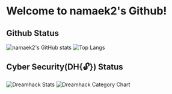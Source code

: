 # Welcome to namaek2's Github!
## Github Status
![namaek2's GitHub stats](https://github-readme-stats.vercel.app/api?username=namaek2&hide=contribs&countprivate=true&show_icons=true&&theme=cobalt)
![Top Langs](https://github-readme-stats.vercel.app/api/top-langs/?username=namaek2&layout=compact&theme=cobalt&langs_count=8)
## Cyber Security(DH{🔓}) Status
![Dreamhack Stats](https://dreamhack-readme-stats.vercel.app/api/stats?username=namaek2) ![Dreamhack Category Chart](https://dreamhack-readme-stats.vercel.app/api/most-solved?username=namaek2)
